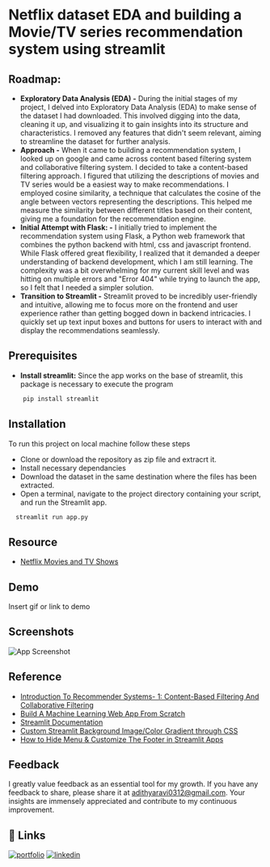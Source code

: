 
# Netflix dataset EDA and building a Movie/TV series recommendation system using streamlit

## Roadmap:
- **Exploratory Data Analysis (EDA) -** During the initial stages of my project, I delved into Exploratory Data Analysis (EDA) to make sense of the dataset I had downloaded. This involved digging into the data, cleaning it up, and visualizing it to gain insights into its structure and characteristics. I removed any features that didn't seem relevant, aiming to streamline the dataset for further analysis.
- **Approach -** When it came to building a recommendation system, I looked up on google and came across content based filtering system and collaborative filtering system. I decided to take a content-based filtering approach. I figured that utilizing the descriptions of movies and TV series would be a easiest way to make recommendations. I employed cosine similarity, a technique that calculates the cosine of the angle between vectors representing the descriptions. This helped me measure the similarity between different titles based on their content, giving me a foundation for the recommendation engine.
- **Initial Attempt with Flask: -**  I initially tried to implement the recommendation system using Flask, a Python web framework that combines the python backend with html, css and javascript frontend. While Flask offered great flexibility, I realized that it demanded a deeper understanding of backend development, which I am still learning. The complexity was a bit overwhelming for my current skill level and was hitting on multiple errors and "Error 404" while trying to launch the app, so I felt that I needed a simpler solution.
- **Transition to Streamlit -** Streamlit proved to be incredibly user-friendly and intuitive, allowing me to focus more on the frontend and user experience rather than getting bogged down in backend intricacies. I quickly set up text input boxes and buttons for users to interact with and display the recommendations seamlessly.




## Prerequisites 

- **Install streamlit:** Since the app works on the base of streamlit, this package is necessary to execute the program
```bash
    pip install streamlit
```


## Installation

To run this project on local machine follow these steps

- Clone or download the repository as zip file and extracrt it.
- Install necessary dependancies
- Download the dataset in the same destination where the files has been extracted.
- Open a terminal, navigate to the project directory containing your script, and run the Streamlit app.

```bash
  streamlit run app.py
```
    
## Resource
- [Netflix Movies and TV Shows](https://www.kaggle.com/datasets/shivamb/netflix-shows)


## Demo

Insert gif or link to demo


## Screenshots

![App Screenshot](https://via.placeholder.com/468x300?text=App+Screenshot+Here)


## Reference
- [Introduction To Recommender Systems- 1: Content-Based Filtering And Collaborative Filtering](https://towardsdatascience.com/introduction-to-recommender-systems-1-971bd274f421)
- [Build A Machine Learning Web App From Scratch](https://www.youtube.com/watch?v=xl0N7tHiwlw)
- [Streamlit Documentation](https://docs.streamlit.io/library/get-started)
- [Custom Streamlit Background Image/Color Gradient through CSS](https://www.youtube.com/watch?v=pyWqw5yCNdo)
- [How to Hide Menu & Customize The Footer in Streamlit Apps](https://www.youtube.com/watch?v=MeOjN5tb51U)
## Feedback

I greatly value feedback as an essential tool for my growth. If you have any feedback to share, please share it at adithyaravi0312@gmail.com. Your insights are immensely appreciated and contribute to my continuous improvement.








## 🔗 Links
[![portfolio](https://img.shields.io/badge/my_portfolio-000?style=for-the-badge&logo=ko-fi&logoColor=white)](https://github.com/adithyaravi12)
[![linkedin](https://img.shields.io/badge/linkedin-0A66C2?style=for-the-badge&logo=linkedin&logoColor=white)](https://www.linkedin.com/in/adithyaravi12/)


